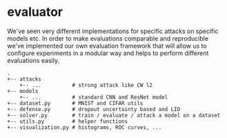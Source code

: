 # evaluator

We've seen very different implementations for specific attacks on specific models etc. 
In order to make evaluations comparable and reproducible we've implemented our own evaluation framework 
that will allow us to configure experiments in a modular way and helps to perform different evaluations easily.

```
.
+-- attacks       
    +-- ...          # strong attack like CW l2
+-- models        
    +-- ...          # standard CNN and ResNet model
+-- dataset.py       # MNIST and CIFAR utils
+-- defense.py       # dropout uncertainty based and LID
+-- solver.py        # train / evaluate / attack a model on a dataset
+-- utils.py         # helper functions
+-- visualization.py # histograms, ROC curves, ...
```